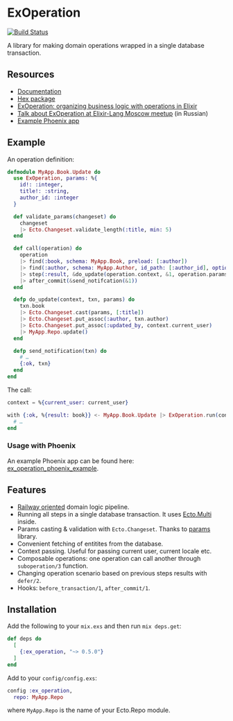 # ExOperation

[![Build Status](https://travis-ci.org/feymartynov/ex_operation.svg?branch=master)](https://travis-ci.org/feymartynov/ex_operation)

A library for making domain operations wrapped in a single database transaction.

## Resources

* [Documentation](https://hexdocs.pm/ex_operation)
* [Hex package](https://hex.pm/packages/ex_operation)
* [ExOperation: organizing business logic with operations in Elixir](https://medium.com/@feymartynov/exoperation-organizing-business-logic-with-operations-in-elixir-ce28a5f8b5ef)
* [Talk about ExOperation at Elixir-Lang Moscow meetup](https://youtu.be/ZIib_TV1tmo?t=2360) (in Russian)
* [Example Phoenix app](https://github.com/feymartynov/ex_operation_phoenix_example)

## Example

An operation definition:

```elixir
defmodule MyApp.Book.Update do
  use ExOperation, params: %{
    id!: :integer,
    title!: :string,
    author_id: :integer
  }

  def validate_params(changeset) do
    changeset
    |> Ecto.Changeset.validate_length(:title, min: 5)
  end

  def call(operation) do
    operation
    |> find(:book, schema: MyApp.Book, preload: [:author])
    |> find(:author, schema: MyApp.Author, id_path: [:author_id], optional: true)
    |> step(:result, &do_update(operation.context, &1, operation.params))
    |> after_commit(&send_notifcation(&1))
  end

  defp do_update(context, txn, params) do
    txn.book
    |> Ecto.Changeset.cast(params, [:title])
    |> Ecto.Changeset.put_assoc(:author, txn.author)
    |> Ecto.Changeset.put_assoc(:updated_by, context.current_user)
    |> MyApp.Repo.update()
  end

  defp send_notification(txn) do
    # …
    {:ok, txn}
  end
end
```

The call:

```elixir
context = %{current_user: current_user}

with {:ok, %{result: book}} <- MyApp.Book.Update |> ExOperation.run(context, params) do
  # …
end
```

### Usage with Phoenix

An example Phoenix app can be found here: [ex_operation_phoenix_example](https://github.com/feymartynov/ex_operation_phoenix_example).

## Features

* [Railway oriented](https://fsharpforfunandprofit.com/rop/) domain logic pipeline.
* Running all steps in a single database transaction. It uses [Ecto.Multi](https://hexdocs.pm/ecto/Ecto.Multi.html) inside.
* Params casting & validation with `Ecto.Changeset`. Thanks to [params](https://github.com/vic/params) library.
* Convenient fetching of entitites from the database.
* Context passing. Useful for passing current user, current locale etc.
* Composable operations: one operation can call another through `suboperation/3` function.
* Changing operation scenario based on previous steps results with `defer/2`.
* Hooks: `before_transaction/1`, `after_commit/1`.

## Installation

Add the following to your `mix.exs` and then run `mix deps.get`:

```elixir
def deps do
  [
    {:ex_operation, "~> 0.5.0"}
  ]
end
```

Add to your `config/config.exs`:

```elixir
config :ex_operation,
  repo: MyApp.Repo
```

where `MyApp.Repo` is the name of your Ecto.Repo module.
